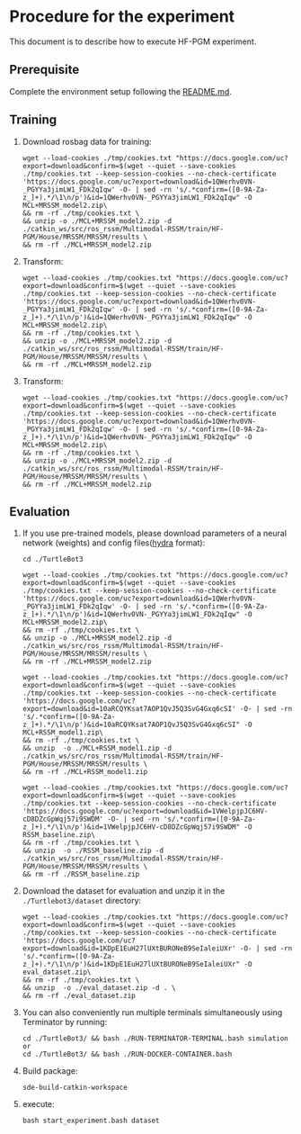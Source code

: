 # Procedure for the experiment

This document is to describe how to execute HF-PGM experiment.

## Prerequisite
Complete the environment setup following the [README.md](README.md).

## Training
1.   Download rosbag data for training:
     ```shell
     wget --load-cookies ./tmp/cookies.txt "https://docs.google.com/uc?export=download&confirm=$(wget --quiet --save-cookies ./tmp/cookies.txt --keep-session-cookies --no-check-certificate 'https://docs.google.com/uc?export=download&id=1QWerhv0VN-_PGYYa3jimLW1_FDk2qIqw' -O- | sed -rn 's/.*confirm=([0-9A-Za-z_]+).*/\1\n/p')&id=1QWerhv0VN-_PGYYa3jimLW1_FDk2qIqw" -O MCL+MRSSM_model2.zip\
     && rm -rf ./tmp/cookies.txt \
     && unzip -o ./MCL+MRSSM_model2.zip -d ./catkin_ws/src/ros_rssm/Multimodal-RSSM/train/HF-PGM/House/MRSSM/MRSSM/results \
     && rm -rf ./MCL+MRSSM_model2.zip

     ```
1.   Transform:
     ```shell
     wget --load-cookies ./tmp/cookies.txt "https://docs.google.com/uc?export=download&confirm=$(wget --quiet --save-cookies ./tmp/cookies.txt --keep-session-cookies --no-check-certificate 'https://docs.google.com/uc?export=download&id=1QWerhv0VN-_PGYYa3jimLW1_FDk2qIqw' -O- | sed -rn 's/.*confirm=([0-9A-Za-z_]+).*/\1\n/p')&id=1QWerhv0VN-_PGYYa3jimLW1_FDk2qIqw" -O MCL+MRSSM_model2.zip\
     && rm -rf ./tmp/cookies.txt \
     && unzip -o ./MCL+MRSSM_model2.zip -d ./catkin_ws/src/ros_rssm/Multimodal-RSSM/train/HF-PGM/House/MRSSM/MRSSM/results \
     && rm -rf ./MCL+MRSSM_model2.zip

     ```
1.   Transform:
     ```shell
     wget --load-cookies ./tmp/cookies.txt "https://docs.google.com/uc?export=download&confirm=$(wget --quiet --save-cookies ./tmp/cookies.txt --keep-session-cookies --no-check-certificate 'https://docs.google.com/uc?export=download&id=1QWerhv0VN-_PGYYa3jimLW1_FDk2qIqw' -O- | sed -rn 's/.*confirm=([0-9A-Za-z_]+).*/\1\n/p')&id=1QWerhv0VN-_PGYYa3jimLW1_FDk2qIqw" -O MCL+MRSSM_model2.zip\
     && rm -rf ./tmp/cookies.txt \
     && unzip -o ./MCL+MRSSM_model2.zip -d ./catkin_ws/src/ros_rssm/Multimodal-RSSM/train/HF-PGM/House/MRSSM/MRSSM/results \
     && rm -rf ./MCL+MRSSM_model2.zip

     ```


## Evaluation
1.   If you use pre-trained models, please download parameters of a neural network (weights) and config files([hydra](https://hydra.cc/docs/intro/) format):
     ```shell
     cd ./TurtleBot3
     
     wget --load-cookies ./tmp/cookies.txt "https://docs.google.com/uc?export=download&confirm=$(wget --quiet --save-cookies ./tmp/cookies.txt --keep-session-cookies --no-check-certificate 'https://docs.google.com/uc?export=download&id=1QWerhv0VN-_PGYYa3jimLW1_FDk2qIqw' -O- | sed -rn 's/.*confirm=([0-9A-Za-z_]+).*/\1\n/p')&id=1QWerhv0VN-_PGYYa3jimLW1_FDk2qIqw" -O MCL+MRSSM_model2.zip\
     && rm -rf ./tmp/cookies.txt \
     && unzip -o ./MCL+MRSSM_model2.zip -d ./catkin_ws/src/ros_rssm/Multimodal-RSSM/train/HF-PGM/House/MRSSM/MRSSM/results \
     && rm -rf ./MCL+MRSSM_model2.zip

     wget --load-cookies ./tmp/cookies.txt "https://docs.google.com/uc?export=download&confirm=$(wget --quiet --save-cookies ./tmp/cookies.txt --keep-session-cookies --no-check-certificate 'https://docs.google.com/uc?export=download&id=10aRCQYKsat7AOP1QvJ5Q3SvG4Gxq6cSI' -O- | sed -rn 's/.*confirm=([0-9A-Za-z_]+).*/\1\n/p')&id=10aRCQYKsat7AOP1QvJ5Q3SvG4Gxq6cSI" -O MCL+RSSM_model1.zip\
     && rm -rf ./tmp/cookies.txt \
     && unzip  -o ./MCL+RSSM_model1.zip -d ./catkin_ws/src/ros_rssm/Multimodal-RSSM/train/HF-PGM/House/MRSSM/MRSSM/results \
     && rm -rf ./MCL+RSSM_model1.zip

     wget --load-cookies ./tmp/cookies.txt "https://docs.google.com/uc?export=download&confirm=$(wget --quiet --save-cookies ./tmp/cookies.txt --keep-session-cookies --no-check-certificate 'https://docs.google.com/uc?export=download&id=1VWelpjpJC6HV-cD8DZcGpWqj57i9SWDM' -O- | sed -rn 's/.*confirm=([0-9A-Za-z_]+).*/\1\n/p')&id=1VWelpjpJC6HV-cD8DZcGpWqj57i9SWDM" -O RSSM_baseline.zip\
     && rm -rf ./tmp/cookies.txt \
     && unzip  -o ./RSSM_baseline.zip -d ./catkin_ws/src/ros_rssm/Multimodal-RSSM/train/HF-PGM/House/MRSSM/MRSSM/results \
     && rm -rf ./RSSM_baseline.zip
     ```
<!--
        ```shell
        wget --no-check-certificate  'https://drive.google.com/uc?export=download&id=1QWerhv0VN-_PGYYa3jimLW1_FDk2qIqw' -O ./MCL+MRSSM_model2.zip
        ```
     The above command will not work because the file size is too large to run a google drive virus scan. 
     So bypassing virus check, referring to the following site
        https://gist.github.com/iamtekeste/3cdfd0366ebfd2c0d805?permalink_comment_id=3557609#gistcomment-3557609
        https://chadrick-kwag.net/wget-google-drive-large-files-bypassing-virus-check/
-->

  
2.   Download the dataset for evaluation and unzip it in the `./Turtlebot3/dataset` directory:
     ```shell
     wget --load-cookies ./tmp/cookies.txt "https://docs.google.com/uc?export=download&confirm=$(wget --quiet --save-cookies ./tmp/cookies.txt --keep-session-cookies --no-check-certificate 'https://docs.google.com/uc?export=download&id=1KDpE1EuH27lUXtBURONeB9SeIaleiUXr' -O- | sed -rn 's/.*confirm=([0-9A-Za-z_]+).*/\1\n/p')&id=1KDpE1EuH27lUXtBURONeB9SeIaleiUXr" -O eval_dataset.zip\
     && rm -rf ./tmp/cookies.txt \
     && unzip  -o ./eval_dataset.zip -d . \
     && rm -rf ./eval_dataset.zip
     ```

1.   You can also conveniently run multiple terminals simultaneously using Terminator by running:

     ```shell
     cd ./TurtleBot3/ && bash ./RUN-TERMINATOR-TERMINAL.bash simulation
     or
     cd ./TurtleBot3/ && bash ./RUN-DOCKER-CONTAINER.bash
     ```
1.   Build package:

     ```shell
     sde-build-catkin-workspace
     ```

1.   execute:

     ```shell
     bash start_experiment.bash dataset
     ```


